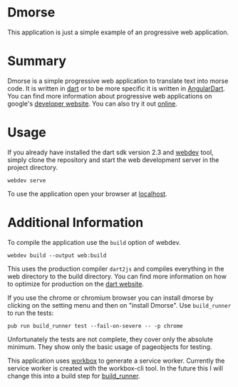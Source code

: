 # Dmorse

This application is just a simple example of an progressive web application.

# Summary

Dmorse is a simple progressive web application to translate text into morse code.
It is written in [dart](https://dart.dev) or to be more specific it is written
in [AngularDart](https://angulardart.dev). You can find more information about
progressive web applications on google's [developer website](https://developers.google.com/web/progressive-web-apps/).
You can also try it out [online]().

# Usage

If you already have installed the dart sdk version 2.3 and [webdev](https://dart.dev/tools/webdev)
tool, simply clone the repository and start the web development server in the
project directory. 

    webdev serve

To use the application open your browser at [localhost](http://localhost:8080/).

# Additional Information

To compile the application use the ```build``` option of webdev.

    webdev build --output web:build

This uses the production compiler ```dart2js``` and compiles everything in the
web directory to the build directory. You can find more information on how to
optimize for production on the [dart website](https://dart.dev/tools/dart2js).

If you use the chrome or chromium browser you can install dmorse by clicking on
the setting menu and then on "install Dmorse". Use ```build_runner```
to run the tests:

    pub run build_runner test --fail-on-severe -- -p chrome

Unfortunately the tests are not complete, they cover only the absolute minimum.
They show only the basic usage of pageobjects for testing.

This application uses [workbox](https://developers.google.com/web/tools/workbox/)
to generate a service worker. Currently the service worker is created with the
workbox-cli tool. In the future this I will change this into a build step for
[build_runner](https://pub.dev/packages/build_runner).
